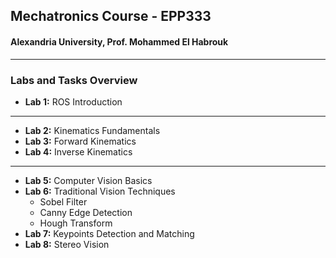 ## Mechatronics Course - EPP333
#### Alexandria University,  Prof. Mohammed El Habrouk
----
### Labs and Tasks Overview
- **Lab 1:** ROS Introduction
_____________________________________________________________________________________
- **Lab 2:** Kinematics Fundamentals
- **Lab 3:** Forward Kinematics
- **Lab 4:** Inverse Kinematics
_____________________________________________________________________________________
- **Lab 5:** Computer Vision Basics
- **Lab 6:** Traditional Vision Techniques
   - Sobel Filter
   - Canny Edge Detection
   - Hough Transform
- **Lab 7:** Keypoints Detection and Matching
- **Lab 8:** Stereo Vision
